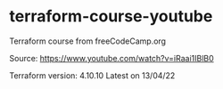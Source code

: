# terraform-course-youtube
Terraform course from freeCodeCamp.org           

Source: https://www.youtube.com/watch?v=iRaai1IBlB0

Terraform version: 4.10.10
Latest on 13/04/22
